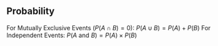 ## Probability
For Mutually Exclusive Events $(P(A∩B)=0)$: $P(A∪B) = P(A)+P(B)$ For Independent Events: $P(A \text{ and } B) = P(A) × P(B)$